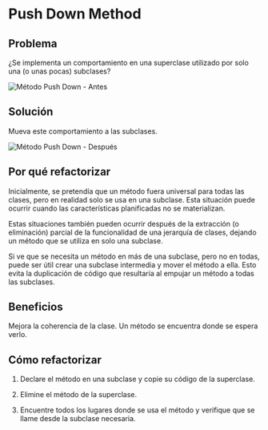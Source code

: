 # Push Down Method

## Problema
¿Se implementa un comportamiento en una superclase utilizado por solo una (o unas pocas) subclases?

![Método Push Down - Antes](https://refactoring.guru/images/refactoring/diagrams/Push%20Down%20Method%20-%20Before.png)

## Solución
Mueva este comportamiento a las subclases.

![Método Push Down - Después](https://refactoring.guru/images/refactoring/diagrams/Push%20Down%20Method%20-%20After.png)

## Por qué refactorizar
Inicialmente, se pretendía que un método fuera universal para todas las clases, pero en realidad solo se usa en una 
subclase. Esta situación puede ocurrir cuando las características planificadas no se materializan.

Estas situaciones también pueden ocurrir después de la extracción (o eliminación) parcial de la funcionalidad de una
jerarquía de clases, dejando un método que se utiliza en solo una subclase.

Si ve que se necesita un método en más de una subclase, pero no en todas, puede ser útil crear una subclase intermedia 
y mover el método a ella. Esto evita la duplicación de código que resultaría al empujar un método a todas las subclases.

## Beneficios
Mejora la coherencia de la clase. Un método se encuentra donde se espera verlo.
## Cómo refactorizar
1. Declare el método en una subclase y copie su código de la superclase.

2. Elimine el método de la superclase.

3. Encuentre todos los lugares donde se usa el método y verifique que se llame desde la subclase necesaria.